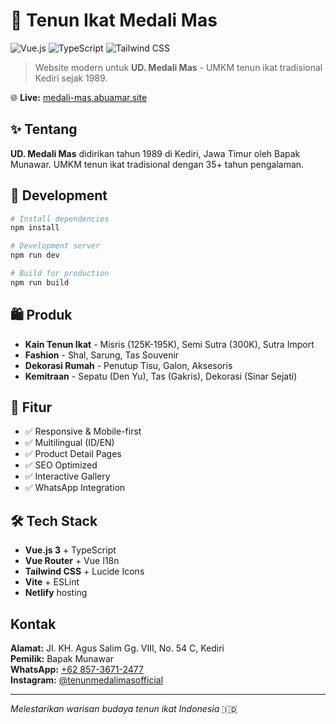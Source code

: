 # 🧵 Tenun Ikat Medali Mas

![Vue.js](https://img.shields.io/badge/Vue.js-3.5-4FC08D?logo=vue.js&logoColor=white)
![TypeScript](https://img.shields.io/badge/TypeScript-5.x-3178C6?logo=typescript&logoColor=white)
![Tailwind CSS](https://img.shields.io/badge/Tailwind_CSS-3.4-38B2AC?logo=tailwind-css&logoColor=white)

> Website modern untuk **UD. Medali Mas** - UMKM tenun ikat tradisional Kediri sejak 1989.

🌐 **Live:** [medali-mas.abuamar.site](https://www.medali-mas.abuamar.site)

## ✨ Tentang

**UD. Medali Mas** didirikan tahun 1989 di Kediri, Jawa Timur oleh Bapak Munawar. UMKM tenun ikat
tradisional dengan 35+ tahun pengalaman.

## 🚀 Development

```bash
# Install dependencies
npm install

# Development server
npm run dev

# Build for production
npm run build
```

## 🛍️ Produk

- **Kain Tenun Ikat** - Misris (125K-195K), Semi Sutra (300K), Sutra Import
- **Fashion** - Shal, Sarung, Tas Souvenir
- **Dekorasi Rumah** - Penutup Tisu, Galon, Aksesoris
- **Kemitraan** - Sepatu (Den Yu), Tas (Gakris), Dekorasi (Sinar Sejati)

## 🌟 Fitur

- ✅ Responsive & Mobile-first
- ✅ Multilingual (ID/EN)
- ✅ Product Detail Pages
- ✅ SEO Optimized
- ✅ Interactive Gallery
- ✅ WhatsApp Integration

## 🛠️ Tech Stack

- **Vue.js 3** + TypeScript
- **Vue Router** + Vue I18n
- **Tailwind CSS** + Lucide Icons
- **Vite** + ESLint
- **Netlify** hosting

## Kontak

**Alamat:** Jl. KH. Agus Salim Gg. VIII, No. 54 C, Kediri  
**Pemilik:** Bapak Munawar  
**WhatsApp:** [+62 857-3671-2477](https://wa.me/6285736712477)  
**Instagram:** [@tenunmedalimasofficial](https://www.instagram.com/tenunmedalimasofficial)

---

_Melestarikan warisan budaya tenun ikat Indonesia_ 🇮🇩
